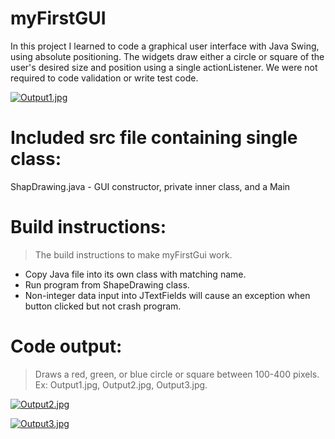 # myFirstGUI
In this project I learned to code a graphical user interface with Java Swing, using absolute positioning. The widgets draw either a circle or square of the user's desired size and position using a single actionListener. We were not required to code validation or write test code.

[![Output1.jpg](https://i.postimg.cc/KvWQcxwj/Output1.jpg)](https://postimg.cc/fJxYBnwQ)

# Included src file containing single class:
ShapDrawing.java -  GUI constructor, private inner class, and a Main

# Build instructions:
> The build instructions to make myFirstGui work.
- Copy Java file into its own class with matching name.
- Run program from ShapeDrawing class.
- Non-integer data input into JTextFields will cause an exception when button clicked but not crash program.  

# Code output:
> Draws a red, green, or blue circle or square between 100-400 pixels. Ex: Output1.jpg, Output2.jpg, Output3.jpg.

[![Output2.jpg](https://i.postimg.cc/qR92KxV3/Output2.jpg)](https://postimg.cc/XGkZSFvj)

[![Output3.jpg](https://i.postimg.cc/FHDcp4Xm/Output3.jpg)](https://postimg.cc/sMGvfb20)
